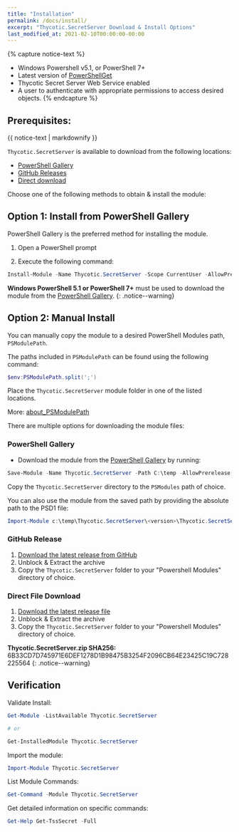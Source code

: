 ```yaml
---
title: "Installation"
permalink: /docs/install/
excerpt: "Thycotic.SecretServer Download & Install Options"
last_modified_at: 2021-02-10T00:00:00-00:00
---
```


{% capture notice-text %}
- Windows Powershell v5.1, or PowerShell 7+
- Latest version of [PowerShellGet](https://www.powershellgallery.com/packages/PowerShellGet/)
- Thycotic Secret Server Web Service enabled
- A user to authenticate with appropriate permissions to access desired objects.
{% endcapture %}

<div class="notice--info">
  <h2>Prerequisites:</h2>
  {{ notice-text | markdownify }}
</div>

`Thycotic.SecretServer` is available to download from the following locations:

- [PowerShell Gallery](https://powershellgallery.com)
- [GitHub Releases](https://github.com/thycotic-ps/thycotic.secretserver/releases)
- [Direct download](https://updates.thycotic.com/proservices/powershell/tss_module/Thycotic.SecretServer.zip)

Choose one of the following methods to obtain & install the module:

## Option 1: Install from PowerShell Gallery

PowerShell Gallery is the preferred method for installing the module.

1. Open a PowerShell prompt

2. Execute the following command:

```powershell
Install-Module -Name Thycotic.SecretServer -Scope CurrentUser -AllowPrerelease
```

**Windows PowerShell 5.1 or PowerShell 7+** must be used to download the module from the [PowerShell Gallery](https://www.powershellgallery.com/packages/Thycotic.SecretServer/).
{: .notice--warning}

## Option 2: Manual Install

You can manually copy the module to a desired PowerShell Modules path, `PSModulePath`.

The paths included in `PSModulePath` can be found using the following command:

```powershell
$env:PSModulePath.split(';')
```

Place the `Thycotic.SecretServer` module folder in one of the listed locations.

More: [about_PSModulePath](https://docs.microsoft.com/en-us/powershell/module/microsoft.powershell.core/about/about_psmodulepath)

There are multiple options for downloading the module files:

### PowerShell Gallery

- Download the module from the [PowerShell Gallery](https://www.powershellgallery.com/packages/Thycotic.SecretServer/) by running:

```powershell
Save-Module -Name Thycotic.SecretServer -Path C:\temp -AllowPrerelease
```

Copy the `Thycotic.SecretServer` directory to the `PSModules` path of choice.

You can also use the module from the saved path by providing the absolute path to the PSD1 file:

```powershell
Import-Module c:\temp\Thycotic.SecretServer\<version>\Thycotic.SecretServer.psd1
```

### GitHub Release

1. [Download the latest release from GitHub](https://updates.thycotic.com/proservices/powershell/tss_module/Thycotic.SecretServer.zip)
2. Unblock & Extract the archive
3. Copy the `Thycotic.SecretServer` folder to your "Powershell Modules" directory of choice.

### Direct File Download

1. [Download the latest release file](https://updates.thycotic.net/proservices/powershell/tss_module/Thycotic.SecretServer.zip)
2. Unblock & Extract the archive
3. Copy the `Thycotic.SecretServer` folder to your "Powershell Modules" directory of choice.

**Thycotic.SecretServer.zip SHA256:** 6B33CD7D745971E6DEF1278D1B98475B3254F2096CB64E23425C19C728225564
{: .notice--warning}

## Verification

Validate Install:

```powershell
Get-Module -ListAvailable Thycotic.SecretServer

# or

Get-InstalledModule Thycotic.SecretServer
```

Import the module:

```powershell
Import-Module Thycotic.SecretServer
```

List Module Commands:

```powershell
Get-Command -Module Thycotic.SecretServer
```

Get detailed information on specific commands:

```powershell
Get-Help Get-TssSecret -Full
```
